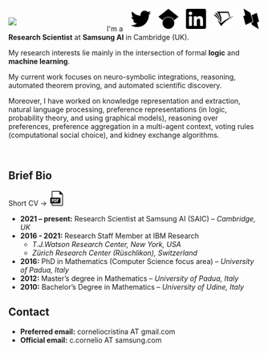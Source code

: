 [<img align="right" height="40" width="40" src="figures/dblp.svg" />](https://dblp.uni-trier.de/pid/137/3340.html)
<img align="right" height="15" width="15" src="figures/transparent.png" /> 
[<img align="right" height="40" width="40" src="figures/semanticscholar.svg" />](https://www.semanticscholar.org/author/Cristina-Cornelio/2470518) 
<img align="right" height="15" width="15" src="figures/transparent.png" /> 
[<img align="right" height="40" width="40" src="figures/linkedin.svg" />](https://www.linkedin.com/in/cristina-cornelio-545a8a36/en-us) 
<img align="right" height="15" width="15" src="figures/transparent.png" /> 
[<img align="right" height="40" width="40" src="figures/googlescholar.svg" />](https://scholar.google.com/citations?user=EP9lmrcAAAAJ&hl=en) 
<img align="right" height="15" width="15" src="figures/transparent.png" /> 
[<img align="right" height="40" width="40" src="figures/twitter.svg" />](https://twitter.com/Cristina__C) 


<br clear="left"/>

<img align="left" src="figures/me.png" width="33%" style="margin-right:30px">

I'm a **Research Scientist** at **Samsung AI** in Cambridge (UK).

My research interests lie mainly in the intersection of formal **logic** and **machine learning**.

My current work focuses on neuro-symbolic integrations, reasoning, automated theorem proving, and automated scientific discovery.

Moreover, I have worked on knowledge representation and extraction, natural language processing, preference representations (in logic, probability theory, and using graphical models), reasoning over preferences, preference aggregation in a multi-agent context, voting rules (computational social choice), and kidney exchange algorithms. 
 
<br clear="left"/>

## Brief Bio 

Short CV &rarr; [<img height="30" width="30" src="figures/pdf.svg" />](documents/cv_short.pdf)

* **2021 – present:** Research Scientist at Samsung AI (SAIC) – *Cambridge, UK*
* **2016 - 2021:** Research Staff Member at IBM Research 
  * *T.J.Watson Research Center, New York, USA*
  * *Zürich Research Center (Rüschlikon), Switzerland*
* **2016:** PhD in Mathematics (Computer Science focus area) – *University of Padua, Italy*
* **2012:** Master’s degree in Mathematics – *University of Padua, Italy*
* **2010:** Bachelor’s Degree in Mathematics – *University of Udine, Italy*


## Contact

* **Preferred email:** corneliocristina AT gmail.com
* **Official email:** c.cornelio AT samsung.com
